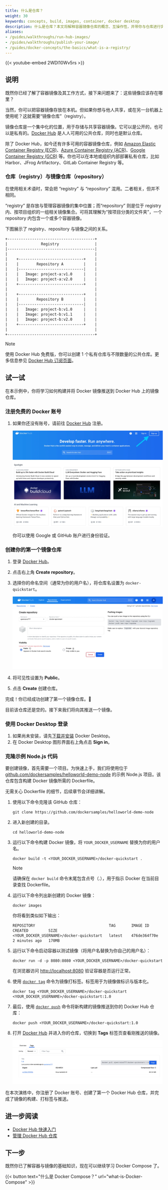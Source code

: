 ```yaml
---
title: 什么是仓库？
weight: 30
keywords: concepts, build, images, container, docker desktop
description: 什么是仓库？本文将解释容器镜像仓库的概念、互操作性，并带你与仓库进行实际交互。
aliases:
- /guides/walkthroughs/run-hub-images/
- /guides/walkthroughs/publish-your-image/
- /guides/docker-concepts/the-basics/what-is-a-registry/
---
```


{{< youtube-embed 2WDl10Wv5rs >}}

## 说明

既然你已经了解了容器镜像及其工作方式，接下来问题来了：这些镜像应该存在哪里？ 

当然，你可以把容器镜像存放在本机。但如果你想与他人共享，或在另一台机器上使用呢？这就需要“镜像仓库”（registry）。

镜像仓库是一个集中化的位置，用于存储与共享容器镜像。它可以是公开的，也可以是私有的。[Docker Hub](https://hub.docker.com) 是人人可用的公共仓库，同时也是默认仓库。

除了 Docker Hub，如今还有许多可用的容器镜像仓库，例如 [Amazon Elastic Container Registry (ECR)](https://aws.amazon.com/ecr/)、[Azure Container Registry (ACR)](https://azure.microsoft.com/en-in/products/container-registry)、[Google Container Registry (GCR)](https://cloud.google.com/artifact-registry) 等。你也可以在本地或组织内部部署私有仓库，比如 Harbor、JFrog Artifactory、GitLab Container Registry 等。

### 仓库（registry）与镜像仓库（repository）

在使用相关术语时，常会把 “registry” 与 “repository” 混用。二者相关，但并不相同。

“registry” 是存放与管理容器镜像的集中位置；而“repository” 则是位于 registry 内、按项目组织的一组相关镜像集合。可将其理解为“按项目分类的文件夹”，一个 repository 内包含一个或多个容器镜像。

下图展示了 registry、repository 与镜像之间的关系。

```goat {class="text-sm"}
+---------------------------------------+
|               Registry                |
|---------------------------------------|
|                                       |
|    +-----------------------------+    |
|    |        Repository A         |    |
|    |-----------------------------|    |
|    |   Image: project-a:v1.0     |    |
|    |   Image: project-a:v2.0     |    |
|    +-----------------------------+    |
|                                       |
|    +-----------------------------+    |
|    |        Repository B         |    |
|    |-----------------------------|    |
|    |   Image: project-b:v1.0     |    |
|    |   Image: project-b:v1.1     |    |
|    |   Image: project-b:v2.0     |    |
|    +-----------------------------+    |
|                                       |
+---------------------------------------+
```

> [!NOTE]
>
> 使用 Docker Hub 免费版，你可以创建 1 个私有仓库与不限数量的公共仓库。更多信息参见 [Docker Hub 订阅页面](https://www.docker.com/pricing/)。

## 试一试

在本示例中，你将学习如何构建并将 Docker 镜像推送到 Docker Hub 上的镜像仓库。

### 注册免费的 Docker 账号

1. 如果你还没有账号，请前往 [Docker Hub](https://hub.docker.com) 注册。

    ![Docker Hub 注册页面截图](images/dockerhub-signup.webp?border)

    你可以使用 Google 或 GitHub 账户进行身份验证。

### 创建你的第一个镜像仓库

1. 登录 [Docker Hub](https://hub.docker.com)。
2. 点击右上角 **Create repository**。
3. 选择你的命名空间（通常为你的用户名），将仓库名设置为 `docker-quickstart`。

    ![在 Docker Hub 上创建公共仓库的页面截图](images/create-hub-repository.webp?border)

4. 将可见性设置为 **Public**。 
5. 点击 **Create** 创建仓库。

完成！你已经成功创建了第一个镜像仓库。🎉

目前该仓库还是空的。接下来我们将向其推送一个镜像。

### 使用 Docker Desktop 登录

1. 如果尚未安装，请先[下载并安装](https://www.docker.com/products/docker-desktop/) Docker Desktop。
2. 在 Docker Desktop 图形界面右上角点击 **Sign in**。

### 克隆示例 Node.js 代码

要创建镜像，首先需要一个项目。为快速上手，我们将使用位于 [github.com/dockersamples/helloworld-demo-node](https://github.com/dockersamples/helloworld-demo-node) 的示例 Node.js 项目。该仓库包含构建 Docker 镜像所需的 Dockerfile。

无需关心 Dockerfile 的细节，后续章节会详细讲解。

1. 使用以下命令克隆该 GitHub 仓库：

    ```console
    git clone https://github.com/dockersamples/helloworld-demo-node
    ```

2. 进入新创建的目录。

    ```console
    cd helloworld-demo-node
    ```

3. 运行以下命令构建 Docker 镜像，将 `YOUR_DOCKER_USERNAME` 替换为你的用户名。

    ```console
    docker build -t <YOUR_DOCKER_USERNAME>/docker-quickstart .
    ```

    > [!NOTE]
    >
    > 请确保在 `docker build` 命令末尾包含点号（.），用于指示 Docker 在当前目录查找 Dockerfile。

4. 运行以下命令列出新创建的 Docker 镜像：

    ```console
    docker images
    ```

    你将看到类似如下输出：

    ```console
    REPOSITORY                                 TAG       IMAGE ID       CREATED         SIZE
    <YOUR_DOCKER_USERNAME>/docker-quickstart   latest    476de364f70e   2 minutes ago   170MB
    ```

5. 运行以下命令启动容器以测试镜像（将用户名替换为你自己的用户名）：

    ```console
    docker run -d -p 8080:8080 <YOUR_DOCKER_USERNAME>/docker-quickstart 
    ```

    在浏览器访问 [http://localhost:8080](http://localhost:8080) 验证容器是否运行正常。

6. 使用 [`docker tag`](/reference/cli/docker/image/tag/) 命令为镜像打标签。标签用于为镜像做标识与版本化。 

    ```console 
    docker tag <YOUR_DOCKER_USERNAME>/docker-quickstart <YOUR_DOCKER_USERNAME>/docker-quickstart:1.0 
    ```

7. 最后，使用 [`docker push`](/reference/cli/docker/image/push/) 命令将新构建的镜像推送到你的 Docker Hub 仓库：

    ```console 
    docker push <YOUR_DOCKER_USERNAME>/docker-quickstart:1.0
    ```

8. 打开 [Docker Hub](https://hub.docker.com) 并进入你的仓库，切换到 **Tags** 标签页查看刚推送的镜像。

    ![Docker Hub 显示新推送的镜像标签的页面截图](images/dockerhub-tags.webp?border=true) 

在本次演练中，你注册了 Docker 账号、创建了第一个 Docker Hub 仓库，并完成了镜像的构建、打标签与推送。

## 进一步阅读

- [Docker Hub 快速入门](/docker-hub/quickstart/)
- [管理 Docker Hub 仓库](/docker-hub/repos/)

## 下一步

既然你已了解容器与镜像的基础知识，现在可以继续学习 Docker Compose 了。

{{< button text="什么是 Docker Compose？" url="what-is-Docker-Compose" >}}
